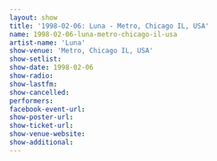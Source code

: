 ```yaml
---
layout: show
title: '1998-02-06: Luna - Metro, Chicago IL, USA'
name: 1998-02-06-luna-metro-chicago-il-usa
artist-name: 'Luna'
show-venue: 'Metro, Chicago IL, USA'
show-setlist: 
show-date: 1998-02-06
show-radio: 
show-lastfm: 
show-cancelled: 
performers: 
facebook-event-url: 
show-poster-url: 
show-ticket-url: 
show-venue-website: 
show-additional: 
---
```


